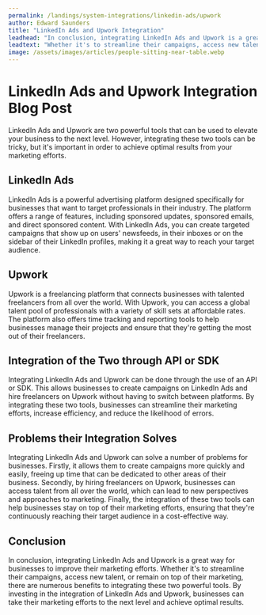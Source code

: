 ```yaml
---
permalink: /landings/system-integrations/linkedin-ads/upwork
author: Edward Saunders
title: "LinkedIn Ads and Upwork Integration"
leadhead: "In conclusion, integrating LinkedIn Ads and Upwork is a great way for businesses to improve their marketing efforts"
leadtext: "Whether it's to streamline their campaigns, access new talent, or remain on top of their marketing, there are numerous benefits to integrating these two powerful tools. By investing in the integration of LinkedIn Ads and Upwork, businesses can take their marketing efforts to the next level and achieve optimal results."
image: /assets/images/articles/people-sitting-near-table.webp
---
```

<div class="arttext">  <h1>LinkedIn Ads and Upwork Integration Blog Post</h1>
  <p>LinkedIn Ads and Upwork are two powerful tools that can be used to elevate your business to the next level. However, integrating these two tools can be tricky, but it's important in order to achieve optimal results from your marketing efforts.</p>

  <h2>LinkedIn Ads</h2>
  <p>LinkedIn Ads is a powerful advertising platform designed specifically for businesses that want to target professionals in their industry. The platform offers a range of features, including sponsored updates, sponsored emails, and direct sponsored content. With LinkedIn Ads, you can create targeted campaigns that show up on users' newsfeeds, in their inboxes or on the sidebar of their LinkedIn profiles, making it a great way to reach your target audience.</p>

  <h2>Upwork</h2>
  <p>Upwork is a freelancing platform that connects businesses with talented freelancers from all over the world. With Upwork, you can access a global talent pool of professionals with a variety of skill sets at affordable rates. The platform also offers time tracking and reporting tools to help businesses manage their projects and ensure that they're getting the most out of their freelancers.</p>

  <h2>Integration of the Two through API or SDK</h2>
  <p>Integrating LinkedIn Ads and Upwork can be done through the use of an API or SDK. This allows businesses to create campaigns on LinkedIn Ads and hire freelancers on Upwork without having to switch between platforms. By integrating these two tools, businesses can streamline their marketing efforts, increase efficiency, and reduce the likelihood of errors.</p>

  <h2>Problems their Integration Solves</h2>
  <p>Integrating LinkedIn Ads and Upwork can solve a number of problems for businesses. Firstly, it allows them to create campaigns more quickly and easily, freeing up time that can be dedicated to other areas of their business. Secondly, by hiring freelancers on Upwork, businesses can access talent from all over the world, which can lead to new perspectives and approaches to marketing. Finally, the integration of these two tools can help businesses stay on top of their marketing efforts, ensuring that they're continuously reaching their target audience in a cost-effective way.</p>

  <h2>Conclusion</h2>
  <p>In conclusion, integrating LinkedIn Ads and Upwork is a great way for businesses to improve their marketing efforts. Whether it's to streamline their campaigns, access new talent, or remain on top of their marketing, there are numerous benefits to integrating these two powerful tools. By investing in the integration of LinkedIn Ads and Upwork, businesses can take their marketing efforts to the next level and achieve optimal results.</p>
</div>
